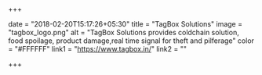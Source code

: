 +++

date = "2018-02-20T15:17:26+05:30"
title = "TagBox Solutions"
image = "tagbox_logo.png"
alt = "TagBox Solutions provides coldchain solution, food spoilage, product damage,real time signal for theft and pilferage"
color = "#FFFFFF"
link1 = "https://www.tagbox.in/"
link2 = ""

+++